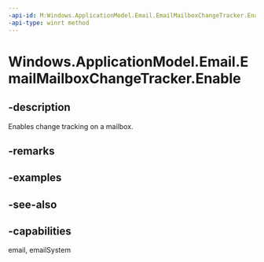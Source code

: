 ```yaml
---
-api-id: M:Windows.ApplicationModel.Email.EmailMailboxChangeTracker.Enable
-api-type: winrt method
---
```


<!-- Method syntax
public void Enable()
-->

# Windows.ApplicationModel.Email.EmailMailboxChangeTracker.Enable

## -description
Enables change tracking on a mailbox.

## -remarks

## -examples

## -see-also

## -capabilities
email, emailSystem
